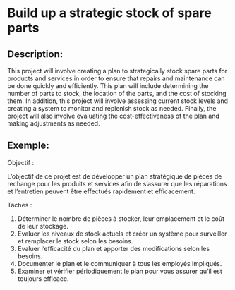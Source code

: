 # Build up a strategic stock of spare parts

## Description:
This project will involve creating a plan to strategically stock spare parts for products and services in order to ensure that repairs and maintenance can be done quickly and efficiently. This plan will include determining the number of parts to stock, the location of the parts, and the cost of stocking them. In addition, this project will involve assessing current stock levels and creating a system to monitor and replenish stock as needed. Finally, the project will also involve evaluating the cost-effectiveness of the plan and making adjustments as needed.

## Exemple:
Objectif :

L’objectif de ce projet est de développer un plan stratégique de pièces de rechange pour les produits et services afin de s’assurer que les réparations et l’entretien peuvent être effectués rapidement et efficacement.

Tâches :

1. Déterminer le nombre de pièces à stocker, leur emplacement et le coût de leur stockage.
2. Évaluer les niveaux de stock actuels et créer un système pour surveiller et remplacer le stock selon les besoins.
3. Évaluer l’efficacité du plan et apporter des modifications selon les besoins.
4. Documenter le plan et le communiquer à tous les employés impliqués.
5. Examiner et vérifier périodiquement le plan pour vous assurer qu’il est toujours efficace.
